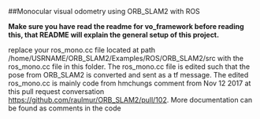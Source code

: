 ##Monocular visual odometry using ORB_SLAM2 with ROS

**Make sure you have read the readme for vo_framework before reading this, that README will explain the general setup of this project.**


replace your ros_mono.cc file located at path \/home/USRNAME/ORB_SLAM2/Examples/ROS/ORB_SLAM2/src with the ros_mono.cc file in this folder. The ros_mono.cc file is edited such that the pose from ORB_SLAM2 is converted and sent as a tf message. The edited ros_mono.cc is mainly code from hmchungs comment from Nov 12 2017 at this pull request conversation https://github.com/raulmur/ORB_SLAM2/pull/102. More documentation can be found as comments in the code
